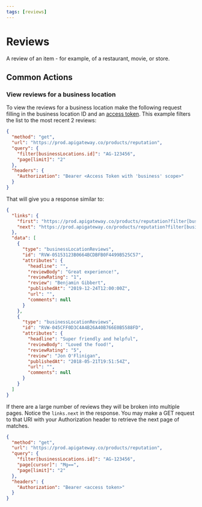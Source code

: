 ```yaml
---
tags: [reviews]
---
```


# Reviews

A review of an item - for example, of a restaurant, movie, or store.

## Common Actions

### View reviews for a business location

To view the reviews for a business location make the following request filling in the business location ID and an [access token](../../Authorization/2-legged-oauth/UsingAServiceAccount.md). 
This example filters the list to the most recent 2 reviews: 


```json http
{
  "method": "get",
  "url": "https://prod.apigateway.co/products/reputation",
  "query": {
    "filter[businessLocations.id]": "AG-123456",
    "page[limit]": "2"
  },
  "headers": {
    "Authorization": "Bearer <Access Token with 'business' scope>"
  }
}
```

That will give you a response similar to:

```json
{
  "links": {
    "first": "https://prod.apigateway.co/products/reputation?filter[businessLocations.id]=AG-123456&page[cursor]=&page[limit]=2",
    "next": "https://prod.apigateway.co/products/reputation?filter[businessLocations.id]=AG-123456&page[cursor]=Mg==&page[limit]=2"
  },
  "data": [
    {
      "type": "businessLocationReviews",
      "id": "RVW-05153123B0664BCDBFB0F4499B525C57",
      "attributes": {
        "headline": "",
        "reviewBody": "Great experience!",
        "reviewRating": "1",
        "review": "Benjamin Gibbert",
        "publishedAt": "2019-12-24T12:00:00Z",
        "url": "",
        "comments": null
      }
    },
    {
      "type": "businessLocationReviews",
      "id": "RVW-045CFF0D3C4A4B26A40B766E0B5588FD",
      "attributes": {
        "headline": "Super friendly and helpful",
        "reviewBody": "Loved the food!",
        "reviewRating": "5",
        "review": "Jon O'Flinigan",
        "publishedAt": "2018-05-21T19:51:54Z",
        "url": "",
        "comments": null
      }
    }
  ] 
}
```

If there are a large number of reviews they will be broken into multiple pages. Notice the `links.next` in the response. You may make a GET request to that URI with your Authorization header to retrieve the next page of matches. 

```json http
{
  "method": "get",
  "url": "https://prod.apigateway.co/products/reputation",
  "query": {
    "filter[businessLocations.id]": "AG-123456",
    "page[cursor]": "Mg==",
    "page[limit]": "2"
  },
  "headers": {
    "Authorization": "Bearer <access token>"
  }
}
```